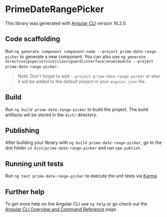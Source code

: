 # PrimeDateRangePicker

This library was generated with [Angular CLI](https://github.com/angular/angular-cli) version 16.2.0.

## Code scaffolding

Run `ng generate component component-name --project prime-date-range-picker` to generate a new component. You can also use `ng generate directive|pipe|service|class|guard|interface|enum|module --project prime-date-range-picker`.
> Note: Don't forget to add `--project prime-date-range-picker` or else it will be added to the default project in your `angular.json` file. 

## Build

Run `ng build prime-date-range-picker` to build the project. The build artifacts will be stored in the `dist/` directory.

## Publishing

After building your library with `ng build prime-date-range-picker`, go to the dist folder `cd dist/prime-date-range-picker` and run `npm publish`.

## Running unit tests

Run `ng test prime-date-range-picker` to execute the unit tests via [Karma](https://karma-runner.github.io).

## Further help

To get more help on the Angular CLI use `ng help` or go check out the [Angular CLI Overview and Command Reference](https://angular.io/cli) page.
